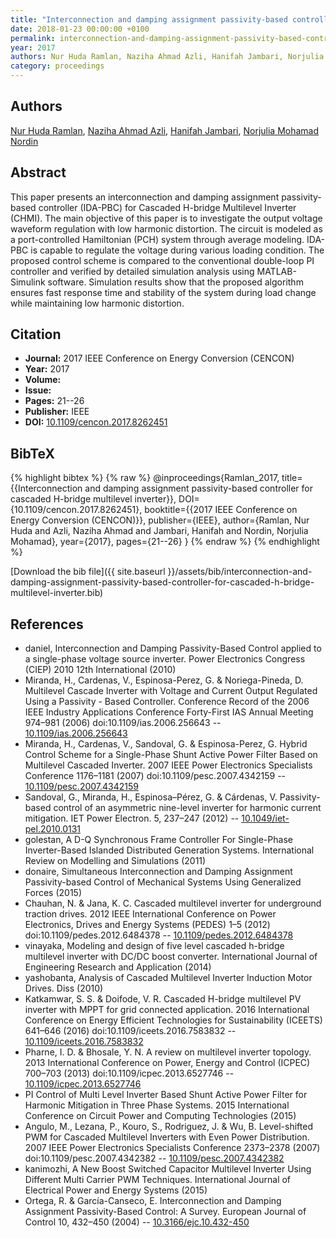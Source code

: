 ```yaml
---
title: "Interconnection and damping assignment passivity-based controller for cascaded H-bridge multilevel inverter"
date: 2018-01-23 00:00:00 +0100
permalink: interconnection-and-damping-assignment-passivity-based-controller-for-cascaded-h-bridge-multilevel-inverter
year: 2017
authors: Nur Huda Ramlan, Naziha Ahmad Azli, Hanifah Jambari, Norjulia Mohamad Nordin
category: proceedings
---
```

 
## Authors
[Nur Huda Ramlan](authors/nur-huda-ramlan), [Naziha Ahmad Azli](authors/naziha-ahmad-azli), [Hanifah Jambari](authors/hanifah-jambari), [Norjulia Mohamad Nordin](authors/norjulia-mohamad-nordin)
 
## Abstract
This paper presents an interconnection and damping assignment passivity-based controller (IDA-PBC) for Cascaded H-bridge Multilevel Inverter (CHMI). The main objective of this paper is to investigate the output voltage waveform regulation with low harmonic distortion. The circuit is modeled as a port-controlled Hamiltonian (PCH) system through average modeling. IDA-PBC is capable to regulate the voltage during various loading condition. The proposed control scheme is compared to the conventional double-loop PI controller and verified by detailed simulation analysis using MATLAB-Simulink software. Simulation results show that the proposed algorithm ensures fast response time and stability of the system during load change while maintaining low harmonic distortion.
 
## Citation
- **Journal:** 2017 IEEE Conference on Energy Conversion (CENCON)
- **Year:** 2017
- **Volume:** 
- **Issue:** 
- **Pages:** 21--26
- **Publisher:** IEEE
- **DOI:** [10.1109/cencon.2017.8262451](https://doi.org/10.1109/cencon.2017.8262451)
 
## BibTeX
{% highlight bibtex %}
{% raw %}
@inproceedings{Ramlan_2017,
  title={{Interconnection and damping assignment passivity-based controller for cascaded H-bridge multilevel inverter}},
  DOI={10.1109/cencon.2017.8262451},
  booktitle={{2017 IEEE Conference on Energy Conversion (CENCON)}},
  publisher={IEEE},
  author={Ramlan, Nur Huda and Azli, Naziha Ahmad and Jambari, Hanifah and Nordin, Norjulia Mohamad},
  year={2017},
  pages={21--26}
}
{% endraw %}
{% endhighlight %}
 
[Download the bib file]({{ site.baseurl }}/assets/bib/interconnection-and-damping-assignment-passivity-based-controller-for-cascaded-h-bridge-multilevel-inverter.bib)
 
## References
- daniel, Interconnection and Damping Passivity-Based Control applied to a single-phase voltage source inverter. Power Electronics Congress (CIEP) 2010 12th International (2010)
- Miranda, H., Cardenas, V., Espinosa-Perez, G. & Noriega-Pineda, D. Multilevel Cascade Inverter with Voltage and Current Output Regulated Using a Passivity - Based Controller. Conference Record of the 2006 IEEE Industry Applications Conference Forty-First IAS Annual Meeting 974–981 (2006) doi:10.1109/ias.2006.256643 -- [10.1109/ias.2006.256643](https://doi.org/10.1109/ias.2006.256643)
- Miranda, H., Cardenas, V., Sandoval, G. & Espinosa-Perez, G. Hybrid Control Scheme for a Single-Phase Shunt Active Power Filter Based on Multilevel Cascaded Inverter. 2007 IEEE Power Electronics Specialists Conference 1176–1181 (2007) doi:10.1109/pesc.2007.4342159 -- [10.1109/pesc.2007.4342159](https://doi.org/10.1109/pesc.2007.4342159)
- Sandoval, G., Miranda, H., Espinosa–Pérez, G. & Cárdenas, V. Passivity-based control of an asymmetric nine-level inverter for harmonic current mitigation. IET Power Electron. 5, 237–247 (2012) -- [10.1049/iet-pel.2010.0131](https://doi.org/10.1049/iet-pel.2010.0131)
- golestan, A D-Q Synchronous Frame Controller For Single-Phase Inverter-Based Islanded Distributed Generation Systems. International Review on Modelling and Simulations (2011)
- donaire, Simultaneous Interconnection and Damping Assignment Passivity-based Control of Mechanical Systems Using Generalized Forces (2015)
- Chauhan, N. & Jana, K. C. Cascaded multilevel inverter for underground traction drives. 2012 IEEE International Conference on Power Electronics, Drives and Energy Systems (PEDES) 1–5 (2012) doi:10.1109/pedes.2012.6484378 -- [10.1109/pedes.2012.6484378](https://doi.org/10.1109/pedes.2012.6484378)
- vinayaka, Modeling and design of five level cascaded h-bridge multilevel inverter with DC/DC boost converter. International Journal of Engineering Research and Application (2014)
- yashobanta, Analysis of Cascaded Multilevel Inverter Induction Motor Drives. Diss (2010)
- Katkamwar, S. S. & Doifode, V. R. Cascaded H-bridge multilevel PV inverter with MPPT for grid connected application. 2016 International Conference on Energy Efficient Technologies for Sustainability (ICEETS) 641–646 (2016) doi:10.1109/iceets.2016.7583832 -- [10.1109/iceets.2016.7583832](https://doi.org/10.1109/iceets.2016.7583832)
- Pharne, I. D. & Bhosale, Y. N. A review on multilevel inverter topology. 2013 International Conference on Power, Energy and Control (ICPEC) 700–703 (2013) doi:10.1109/icpec.2013.6527746 -- [10.1109/icpec.2013.6527746](https://doi.org/10.1109/icpec.2013.6527746)
- PI Control of Multi Level Inverter Based Shunt Active Power Filter for Harmonic Mitigation in Three Phase Systems. 2015 International Conference on Circuit Power and Computing Technologies (2015)
- Angulo, M., Lezana, P., Kouro, S., Rodriguez, J. & Wu, B. Level-shifted PWM for Cascaded Multilevel Inverters with Even Power Distribution. 2007 IEEE Power Electronics Specialists Conference 2373–2378 (2007) doi:10.1109/pesc.2007.4342382 -- [10.1109/pesc.2007.4342382](https://doi.org/10.1109/pesc.2007.4342382)
- kanimozhi, A New Boost Switched Capacitor Multilevel Inverter Using Different Multi Carrier PWM Techniques. International Journal of Electrical Power and Energy Systems (2015)
- Ortega, R. & García-Canseco, E. Interconnection and Damping Assignment Passivity-Based Control: A Survey. European Journal of Control 10, 432–450 (2004) -- [10.3166/ejc.10.432-450](https://doi.org/10.3166/ejc.10.432-450)

